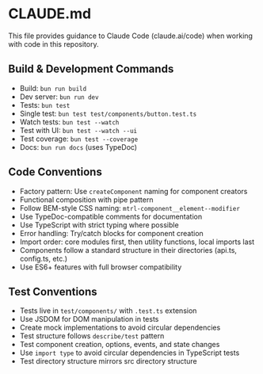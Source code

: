 # CLAUDE.md

This file provides guidance to Claude Code (claude.ai/code) when working with code in this repository.

## Build & Development Commands
- Build: `bun run build`
- Dev server: `bun run dev`
- Tests: `bun test`
- Single test: `bun test test/components/button.test.ts`
- Watch tests: `bun test --watch`
- Test with UI: `bun test --watch --ui`
- Test coverage: `bun test --coverage`
- Docs: `bun run docs` (uses TypeDoc)

## Code Conventions
- Factory pattern: Use `createComponent` naming for component creators
- Functional composition with pipe pattern
- Follow BEM-style CSS naming: `mtrl-component__element--modifier`
- Use TypeDoc-compatible comments for documentation
- Use TypeScript with strict typing where possible
- Error handling: Try/catch blocks for component creation
- Import order: core modules first, then utility functions, local imports last
- Components follow a standard structure in their directories (api.ts, config.ts, etc.)
- Use ES6+ features with full browser compatibility

## Test Conventions
- Tests live in `test/components/` with `.test.ts` extension
- Use JSDOM for DOM manipulation in tests
- Create mock implementations to avoid circular dependencies
- Test structure follows `describe/test` pattern
- Test component creation, options, events, and state changes
- Use `import type` to avoid circular dependencies in TypeScript tests
- Test directory structure mirrors src directory structure